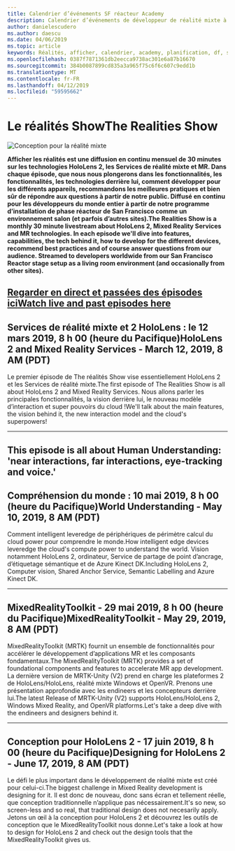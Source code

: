 ```yaml
---
title: Calendrier d’événements SF réacteur Academy
description: Calendrier d’événements de développeur de réalité mixte à du réacteur à San Francisco.
author: danielescudero
ms.author: daescu
ms.date: 04/06/2019
ms.topic: article
keywords: Réalités, afficher, calendrier, academy, planification, df, san francisco, réacteur
ms.openlocfilehash: 0387f7871361db2eecca9738ac301e6a87b16670
ms.sourcegitcommit: 384b0087899cd835a3a965f75c6f6c607c9edd1b
ms.translationtype: MT
ms.contentlocale: fr-FR
ms.lasthandoff: 04/12/2019
ms.locfileid: "59595662"
---
```

# <a name="the-realities-show"></a><span data-ttu-id="2dd0a-104">Le réalités Show</span><span class="sxs-lookup"><span data-stu-id="2dd0a-104">The Realities Show</span></span>
![Conception pour la réalité mixte](images/therealitiesshow.jpg)

<span data-ttu-id="2dd0a-106">**Afficher les réalités est une diffusion en continu mensuel de 30 minutes sur les technologies HoloLens 2, les Services de réalité mixte et MR. Dans chaque épisode, que nous nous plongerons dans les fonctionnalités, les fonctionnalités, les technologies derrière lui, comment développer pour les différents appareils, recommandons les meilleures pratiques et bien sûr de répondre aux questions à partir de notre public. Diffusé en continu pour les développeurs du monde entier à partir de notre programme d’installation de phase réacteur de San Francisco comme un environnement salon (et parfois d’autres sites).**</span><span class="sxs-lookup"><span data-stu-id="2dd0a-106">**The Realities Show is a monthly 30 minute livestream about HoloLens 2, Mixed Reality Services and MR technologies. In each episode we'll dive into features, capabilities, the tech behind it, how to develop for the different devices, recommend best practices and of course answer questions from our audience. Streamed to developers worldwide from our San Francisco Reactor stage setup as a living room environment (and occasionally from other sites).**</span></span>

<a name="watch-live-and-past-episodes-herehttpakamstrs"></a><span data-ttu-id="2dd0a-107">**[Regarder en direct et passées des épisodes ici](http://aka.ms/trs)**</span><span class="sxs-lookup"><span data-stu-id="2dd0a-107">**[Watch live and past episodes here](http://aka.ms/trs)**</span></span>
---

## <a name="hololens-2-and-mixed-reality-services---march-12-2019-8-am-pdt"></a><span data-ttu-id="2dd0a-108">**Services de réalité mixte et 2 HoloLens** : le 12 mars 2019, 8 h 00 (heure du Pacifique)</span><span class="sxs-lookup"><span data-stu-id="2dd0a-108">**HoloLens 2 and Mixed Reality Services** - March 12, 2019, 8 AM (PDT)</span></span>
<span data-ttu-id="2dd0a-109">Le premier épisode de The réalités Show vise essentiellement HoloLens 2 et les Services de réalité mixte.</span><span class="sxs-lookup"><span data-stu-id="2dd0a-109">The first episode of The Realities Show is all about HoloLens 2 and Mixed Reality Services.</span></span> <span data-ttu-id="2dd0a-110">Nous allons parler les principales fonctionnalités, la vision derrière lui, le nouveau modèle d’interaction et super pouvoirs du cloud !</span><span class="sxs-lookup"><span data-stu-id="2dd0a-110">We'll talk about the main features, the vision behind it, the new interaction model and the cloud's superpowers!</span></span>

---
This episode is all about Human Understanding: 'near interactions, far interactions, eye-tracking and voice.'
---
## <a name="world-understanding---may-10-2019-8-am-pdt"></a><span data-ttu-id="2dd0a-111">**Compréhension du monde** : 10 mai 2019, 8 h 00 (heure du Pacifique)</span><span class="sxs-lookup"><span data-stu-id="2dd0a-111">**World Understanding** - May 10, 2019, 8 AM (PDT)</span></span>
<span data-ttu-id="2dd0a-112">Comment intelligent leveredge de périphériques de périmètre calcul du cloud power pour comprendre le monde.</span><span class="sxs-lookup"><span data-stu-id="2dd0a-112">How intelligent edge devices leveredge the cloud's compute power to understand the world.</span></span> <span data-ttu-id="2dd0a-113">Vision notamment HoloLens 2, ordinateur, Service de partage de point d’ancrage, d’étiquetage sémantique et de Azure Kinect DK.</span><span class="sxs-lookup"><span data-stu-id="2dd0a-113">Including HoloLens 2, Computer vision, Shared Anchor Service, Semantic Labelling and Azure Kinect DK.</span></span>

---
## <a name="mixedrealitytoolkit---may-29-2019-8-am-pdt"></a><span data-ttu-id="2dd0a-114">**MixedRealityToolkit** - 29 mai 2019, 8 h 00 (heure du Pacifique)</span><span class="sxs-lookup"><span data-stu-id="2dd0a-114">**MixedRealityToolkit** - May 29, 2019, 8 AM (PDT)</span></span>
<span data-ttu-id="2dd0a-115">MixedRealityToolkit (MRTK) fournit un ensemble de fonctionnalités pour accélérer le développement d’applications MR et les composants fondamentaux.</span><span class="sxs-lookup"><span data-stu-id="2dd0a-115">The MixedRealityToolkit (MRTK) provides a set of foundational components and features to accelerate MR app development.</span></span> <span data-ttu-id="2dd0a-116">La dernière version de MRTK-Unity (V2) prend en charge les plateformes 2 de HoloLens/HoloLens, réalité mixte Windows et OpenVR. Prenons une présentation approfondie avec les endineers et les concepteurs derrière lui.</span><span class="sxs-lookup"><span data-stu-id="2dd0a-116">The latest Release of MRTK-Unity (V2) supports HoloLens/HoloLens 2, Windows Mixed Reality, and OpenVR platforms.Let's take a deep dive with the endineers and designers behind it.</span></span>

---
## <a name="designing-for-hololens-2---june-17-2019-8-am-pdt"></a><span data-ttu-id="2dd0a-117">**Conception pour HoloLens 2** - 17 juin 2019, 8 h 00 (heure du Pacifique)</span><span class="sxs-lookup"><span data-stu-id="2dd0a-117">**Designing for HoloLens 2** - June 17, 2019, 8 AM (PDT)</span></span>
<span data-ttu-id="2dd0a-118">Le défi le plus important dans le développement de réalité mixte est créé pour celui-ci.</span><span class="sxs-lookup"><span data-stu-id="2dd0a-118">The biggest challenge in Mixed Reality development is designing for it.</span></span> <span data-ttu-id="2dd0a-119">Il est donc de nouveau, donc sans écran et tellement réelle, que conception traditionnelle n’applique pas nécessairement.</span><span class="sxs-lookup"><span data-stu-id="2dd0a-119">It's so new, so screen-less and so real, that traditional design does not necesarily apply.</span></span> <span data-ttu-id="2dd0a-120">Jetons un œil à la conception pour HoloLens 2 et découvrez les outils de conception que le MixedRealityToolkit nous donne.</span><span class="sxs-lookup"><span data-stu-id="2dd0a-120">Let's take a look at how to design for HoloLens 2 and check out the design tools that the MixedRealityToolkit gives us.</span></span>


